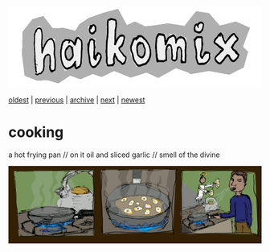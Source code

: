 <p align="center">
<img src="logo.gif" alt="logo" height="160" />
</p>

[oldest](drifting-off.md) | 
[previous](fog.md) | 
[archive](ARCHIVE.md) | 
[next](nightmare.md) | 
[newest](README.md)

# cooking

a hot frying pan  //  on it oil and sliced garlic  //  smell of the divine

<img src="cooking.gif" alt="cooking  ::  a hot frying pan  //  on it oil and sliced garlic  //  smell of the divine" title="gotowanie  ::  gorąca patelnia  //  na niej tłuszcz i plastry czosnku  //  to zapach boskości" />
